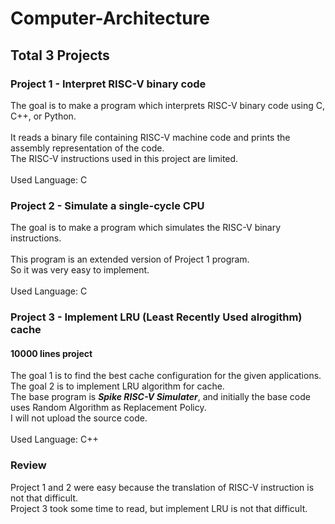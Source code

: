 # Computer-Architecture

## Total 3 Projects

### Project 1 - Interpret RISC-V binary code
The goal is to make a program which interprets RISC-V binary code using C, C++, or Python.<br><br>
It reads a binary file containing RISC-V machine code and prints the assembly representation of the code. <br>
The RISC-V instructions used in this project are limited. <br><br>
Used Language: C

### Project 2 - Simulate a single-cycle CPU
The goal is to make a program which simulates the RISC-V binary instructions. <br><br>
This program is an extended version of Project 1 program. <br>
So it was very easy to implement. <br><br>
Used Language: C

### Project 3 - Implement LRU (Least Recently Used alrogithm) cache
#### 10000 lines project
The goal 1 is to find the best cache configuration for the given applications. <br>
The goal 2 is to implement LRU algorithm for cache. <br>
The base program is ***Spike RISC-V Simulater***, and initially the base code uses Random Algorithm as Replacement Policy. <br>
I will not upload the source code. <br><br>
Used Language: C++

### Review
Project 1 and 2 were easy because the translation of RISC-V instruction is not that difficult. <br>
Project 3 took some time to read, but implement LRU is not that difficult.
